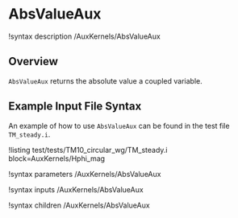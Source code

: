 # AbsValueAux

!syntax description /AuxKernels/AbsValueAux

## Overview

`AbsValueAux` returns the absolute value a coupled variable.

## Example Input File Syntax

An example of how to use `AbsValueAux` can be found in the
test file `TM_steady.i`.

!listing test/tests/TM10_circular_wg/TM_steady.i block=AuxKernels/Hphi_mag

!syntax parameters /AuxKernels/AbsValueAux

!syntax inputs /AuxKernels/AbsValueAux

!syntax children /AuxKernels/AbsValueAux
